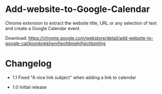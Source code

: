 Add-website-to-Google-Calendar
==============================

Chrome extension to extract the website title, URL or any selection of text and create a Google Calendar event.

Download: https://chrome.google.com/webstore/detail/add-website-to-google-cal/kiombnkkhemfieofdmiehifgichbmhhg

Changelog
=========

 - 1.1 Fixed "A nice link subject" when adding a link to calendar

 - 1.0 Initial release